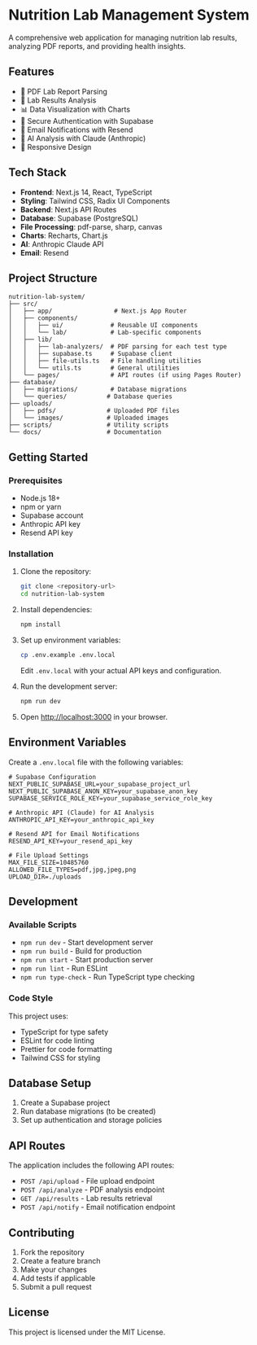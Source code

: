 # Nutrition Lab Management System

A comprehensive web application for managing nutrition lab results, analyzing PDF reports, and providing health insights.

## Features

- 📄 PDF Lab Report Parsing
- 🧪 Lab Results Analysis
- 📊 Data Visualization with Charts
- 🔐 Secure Authentication with Supabase
- 📧 Email Notifications with Resend
- 🤖 AI Analysis with Claude (Anthropic)
- 📱 Responsive Design

## Tech Stack

- **Frontend**: Next.js 14, React, TypeScript
- **Styling**: Tailwind CSS, Radix UI Components
- **Backend**: Next.js API Routes
- **Database**: Supabase (PostgreSQL)
- **File Processing**: pdf-parse, sharp, canvas
- **Charts**: Recharts, Chart.js
- **AI**: Anthropic Claude API
- **Email**: Resend

## Project Structure

```
nutrition-lab-system/
├── src/
│   ├── app/                 # Next.js App Router
│   ├── components/
│   │   ├── ui/             # Reusable UI components
│   │   └── lab/            # Lab-specific components
│   ├── lib/
│   │   ├── lab-analyzers/  # PDF parsing for each test type
│   │   ├── supabase.ts     # Supabase client
│   │   ├── file-utils.ts   # File handling utilities
│   │   └── utils.ts        # General utilities
│   └── pages/              # API routes (if using Pages Router)
├── database/
│   ├── migrations/         # Database migrations
│   └── queries/           # Database queries
├── uploads/
│   ├── pdfs/              # Uploaded PDF files
│   └── images/            # Uploaded images
├── scripts/               # Utility scripts
└── docs/                  # Documentation
```

## Getting Started

### Prerequisites

- Node.js 18+ 
- npm or yarn
- Supabase account
- Anthropic API key
- Resend API key

### Installation

1. Clone the repository:
   ```bash
   git clone <repository-url>
   cd nutrition-lab-system
   ```

2. Install dependencies:
   ```bash
   npm install
   ```

3. Set up environment variables:
   ```bash
   cp .env.example .env.local
   ```
   
   Edit `.env.local` with your actual API keys and configuration.

4. Run the development server:
   ```bash
   npm run dev
   ```

5. Open [http://localhost:3000](http://localhost:3000) in your browser.

## Environment Variables

Create a `.env.local` file with the following variables:

```env
# Supabase Configuration
NEXT_PUBLIC_SUPABASE_URL=your_supabase_project_url
NEXT_PUBLIC_SUPABASE_ANON_KEY=your_supabase_anon_key
SUPABASE_SERVICE_ROLE_KEY=your_supabase_service_role_key

# Anthropic API (Claude) for AI Analysis
ANTHROPIC_API_KEY=your_anthropic_api_key

# Resend API for Email Notifications
RESEND_API_KEY=your_resend_api_key

# File Upload Settings
MAX_FILE_SIZE=10485760
ALLOWED_FILE_TYPES=pdf,jpg,jpeg,png
UPLOAD_DIR=./uploads
```

## Development

### Available Scripts

- `npm run dev` - Start development server
- `npm run build` - Build for production
- `npm run start` - Start production server
- `npm run lint` - Run ESLint
- `npm run type-check` - Run TypeScript type checking

### Code Style

This project uses:
- TypeScript for type safety
- ESLint for code linting
- Prettier for code formatting
- Tailwind CSS for styling

## Database Setup

1. Create a Supabase project
2. Run database migrations (to be created)
3. Set up authentication and storage policies

## API Routes

The application includes the following API routes:

- `POST /api/upload` - File upload endpoint
- `POST /api/analyze` - PDF analysis endpoint
- `GET /api/results` - Lab results retrieval
- `POST /api/notify` - Email notification endpoint

## Contributing

1. Fork the repository
2. Create a feature branch
3. Make your changes
4. Add tests if applicable
5. Submit a pull request

## License

This project is licensed under the MIT License.
